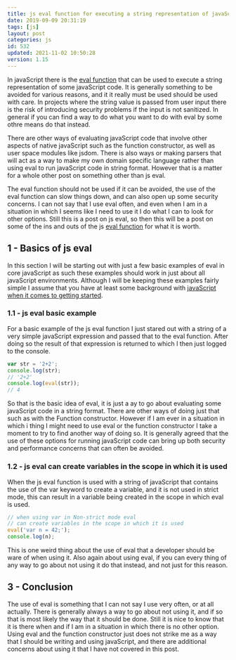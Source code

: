 ```yaml
---
title: js eval function for executing a string representation of javaScript
date: 2019-09-09 20:31:19
tags: [js]
layout: post
categories: js
id: 532
updated: 2021-11-02 10:50:28
version: 1.15
---
```


In javaScript there is the [eval function](https://en.wikipedia.org/wiki/Eval) that can be used to execute a string representation of some javaScript code. It is generally something to be avoided for various reasons, and it it really must be used should be used with care. In projects where the string value is passed from user input there is the risk of introducing security problems if the input is not sanitized. In general if you can find a way to do what you want to do with eval by some othre means do that instead.

There are other ways of evaluating javaScript code that involve other aspects of native javaScript such as the function constructor, as well as user space modules like jsdom. There is also ways or making parsers that will act as a way to make my own domain specific language rather than using eval to run javaScript code in string format. However that is a matter for a whole other post on something other than js eval.

The eval function should not be used if it can be avoided, the use of the eval function can slow things down, and can also open up some security concerns. I can not say that I use eval often, and even when I am in a situation in which I seems like I need to use it I do what I can to look for other options. Still this is a post on js eval, so then this will be a post on some of the ins and outs of the js [eval function](https://developer.mozilla.org/en-US/docs/Web/JavaScript/Reference/Global_Objects/eval) for what it is worth.

<!-- more -->

## 1 - Basics of js eval

In this section I will be starting out with just a few basic examples of eval in core javaScript as such these examples should work in just about all javaScript environments. Although I will be keeping these examples fairly simple I assume that you have at least some background with [javaScript when it comes to getting started](/2018/11/27/js-getting-started/).

### 1.1 - js eval basic example

For a basic example of the js eval function I just stared out with a string of a very simple javaScript expression and passed that to the eval function. After doing so the result of that expression is returned to which I then just logged to the console.

```js
var str = '2+2';
console.log(str);
// '2+2'
console.log(eval(str));
// 4
```

So that is the basic idea of eval, it is just a ay to go about evaluating some javaScript code in a string format. There are other ways of doing just that such as with the Function constructor. However if I am ever in a situation in which i thing I might need to use eval or the function constructor I take a moment to try to find another way of doing so. It is generally agreed that the use of these options for running javaScript code can bring up both security and performance concerns that can often be avoided.

### 1.2 - js eval can create variables in the scope in which it is used

When the js eval function is used with a string of javaScript that contains the use of the var keyword to create a variable, and it is not used in strict mode, this can result in a variable being created in the scope in which eval is used.

```js
// when using var in Non-strict mode eval
// can create variables in the scope in which it is used
eval('var n = 42;');
console.log(n);
```

This is one weird thing about the use of eval that a developer should be ware of when using it. Also again about using eval, if you can every thing of any way to go about not using it do that instead, and not just for this reason.

## 3 - Conclusion

The use of eval is something that I can not say I use very often, or at all actually. There is generally always a way to go about not using it, and if so that is most likely the way that it should be done. Still it is nice to know that it is there when and if I am in a situation in which there is no other option. Using eval and the function constructor just does not strike me as a way that I should be writing and using javaScript, and there are additional concerns about using it that I have not covered in this post.